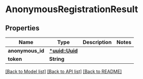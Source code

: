 # AnonymousRegistrationResult

## Properties
Name | Type | Description | Notes
------------ | ------------- | ------------- | -------------
**anonymous_id** | [***uuid::Uuid**](UUID.md) |  | 
**token** | **String** |  | 

[[Back to Model list]](../README.md#documentation-for-models) [[Back to API list]](../README.md#documentation-for-api-endpoints) [[Back to README]](../README.md)


